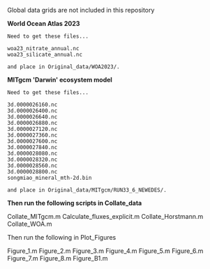 Global data grids are not included in this repository

  **World Ocean Atlas 2023**
  
    Need to get these files...
    
    woa23_nitrate_annual.nc
    woa23_silicate_annual.nc
    
    and place in Original_data/WOA2023/.
  
  **MITgcm 'Darwin' ecosystem model**
  
    Need to get these files...
    
    3d.0000026160.nc
    3d.0000026400.nc
    3d.0000026640.nc
    3d.0000026880.nc
    3d.0000027120.nc
    3d.0000027360.nc
    3d.0000027600.nc
    3d.0000027840.nc
    3d.0000028080.nc
    3d.0000028320.nc
    3d.0000028560.nc
    3d.0000028800.nc
    songmiao_mineral_mth-2d.bin
    
    and place in Original_data/MITgcm/RUN33_6_NEWEDES/.

**Then run the following scripts in Collate_data**

   Collate_MITgcm.m
   Calculate_fluxes_explicit.m
   Collate_Horstmann.m
   Collate_WOA.m

Then run the following in Plot_Figures

   Figure_1.m
   Figure_2.m
   Figure_3.m
   Figure_4.m
   Figure_5.m
   Figure_6.m
   Figure_7.m
   Figure_8.m
   Figure_B1.m
